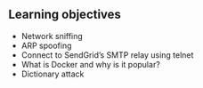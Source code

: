 ## Learning objectives

*    Network sniffing
*    ARP spoofing
*    Connect to SendGrid’s SMTP relay using telnet
*    What is Docker and why is it popular?
*    Dictionary attack

